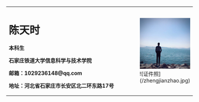 <table border="0">
  <tr>
    <td width="75%">
      <h1>陈天时</h1>
      <p><b>本科生</b></p>
      <p><b>石家庄铁道大学信息科学与技术学院</b></p>
      <p><b>邮箱：1029236148@qq.com</b></p>
      <p><b>地址：河北省石家庄市长安区北二环东路17号</b></p>
    </td>
    <td width="25%">
      <img src="/chentianshi.jpg" width="100%">      ![证件照](/zhengjianzhao.jpg)
    </td>
  </tr>
</table>
